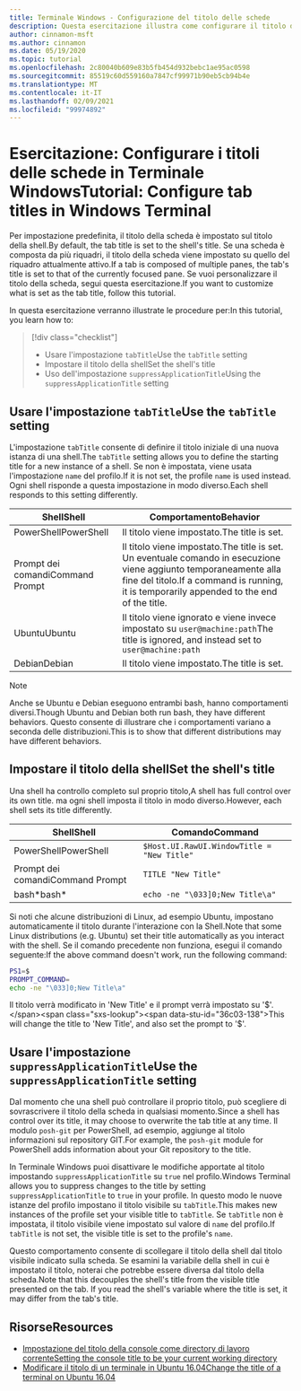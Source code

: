 ```yaml
---
title: Terminale Windows - Configurazione del titolo delle schede
description: Questa esercitazione illustra come configurare il titolo delle schede in Terminale Windows.
author: cinnamon-msft
ms.author: cinnamon
ms.date: 05/19/2020
ms.topic: tutorial
ms.openlocfilehash: 2c80040b609e83b5fb454d932bebc1ae95ac0598
ms.sourcegitcommit: 85519c60d559160a7847cf99971b90eb5cb94b4e
ms.translationtype: MT
ms.contentlocale: it-IT
ms.lasthandoff: 02/09/2021
ms.locfileid: "99974892"
---
```

# <a name="tutorial-configure-tab-titles-in-windows-terminal"></a><span data-ttu-id="36c03-103">Esercitazione: Configurare i titoli delle schede in Terminale Windows</span><span class="sxs-lookup"><span data-stu-id="36c03-103">Tutorial: Configure tab titles in Windows Terminal</span></span>

<span data-ttu-id="36c03-104">Per impostazione predefinita, il titolo della scheda è impostato sul titolo della shell.</span><span class="sxs-lookup"><span data-stu-id="36c03-104">By default, the tab title is set to the shell's title.</span></span> <span data-ttu-id="36c03-105">Se una scheda è composta da più riquadri, il titolo della scheda viene impostato su quello del riquadro attualmente attivo.</span><span class="sxs-lookup"><span data-stu-id="36c03-105">If a tab is composed of multiple panes, the tab's title is set to that of the currently focused pane.</span></span> <span data-ttu-id="36c03-106">Se vuoi personalizzare il titolo della scheda, segui questa esercitazione.</span><span class="sxs-lookup"><span data-stu-id="36c03-106">If you want to customize what is set as the tab title, follow this tutorial.</span></span>

<span data-ttu-id="36c03-107">In questa esercitazione verranno illustrate le procedure per:</span><span class="sxs-lookup"><span data-stu-id="36c03-107">In this tutorial, you learn how to:</span></span>

> [!div class="checklist"]
> * <span data-ttu-id="36c03-108">Usare l'impostazione `tabTitle`</span><span class="sxs-lookup"><span data-stu-id="36c03-108">Use the `tabTitle` setting</span></span>
> * <span data-ttu-id="36c03-109">Impostare il titolo della shell</span><span class="sxs-lookup"><span data-stu-id="36c03-109">Set the shell's title</span></span>
> * <span data-ttu-id="36c03-110">Uso dell'impostazione `suppressApplicationTitle`</span><span class="sxs-lookup"><span data-stu-id="36c03-110">Using the `suppressApplicationTitle` setting</span></span>

## <a name="use-the-tabtitle-setting"></a><span data-ttu-id="36c03-111">Usare l'impostazione `tabTitle`</span><span class="sxs-lookup"><span data-stu-id="36c03-111">Use the `tabTitle` setting</span></span>

<span data-ttu-id="36c03-112">L'impostazione `tabTitle` consente di definire il titolo iniziale di una nuova istanza di una shell.</span><span class="sxs-lookup"><span data-stu-id="36c03-112">The `tabTitle` setting allows you to define the starting title for a new instance of a shell.</span></span> <span data-ttu-id="36c03-113">Se non è impostata, viene usata l'impostazione `name` del profilo.</span><span class="sxs-lookup"><span data-stu-id="36c03-113">If it is not set, the profile `name` is used instead.</span></span> <span data-ttu-id="36c03-114">Ogni shell risponde a questa impostazione in modo diverso.</span><span class="sxs-lookup"><span data-stu-id="36c03-114">Each shell responds to this setting differently.</span></span>

| <span data-ttu-id="36c03-115">Shell</span><span class="sxs-lookup"><span data-stu-id="36c03-115">Shell</span></span> | <span data-ttu-id="36c03-116">Comportamento</span><span class="sxs-lookup"><span data-stu-id="36c03-116">Behavior</span></span> |
| ----- | -------- |
| <span data-ttu-id="36c03-117">PowerShell</span><span class="sxs-lookup"><span data-stu-id="36c03-117">PowerShell</span></span> | <span data-ttu-id="36c03-118">Il titolo viene impostato.</span><span class="sxs-lookup"><span data-stu-id="36c03-118">The title is set.</span></span> |
| <span data-ttu-id="36c03-119">Prompt dei comandi</span><span class="sxs-lookup"><span data-stu-id="36c03-119">Command Prompt</span></span> | <span data-ttu-id="36c03-120">Il titolo viene impostato.</span><span class="sxs-lookup"><span data-stu-id="36c03-120">The title is set.</span></span> <span data-ttu-id="36c03-121">Un eventuale comando in esecuzione viene aggiunto temporaneamente alla fine del titolo.</span><span class="sxs-lookup"><span data-stu-id="36c03-121">If a command is running, it is temporarily appended to the end of the title.</span></span> |
| <span data-ttu-id="36c03-122">Ubuntu</span><span class="sxs-lookup"><span data-stu-id="36c03-122">Ubuntu</span></span> | <span data-ttu-id="36c03-123">Il titolo viene ignorato e viene invece impostato su `user@machine:path`</span><span class="sxs-lookup"><span data-stu-id="36c03-123">The title is ignored, and instead set to `user@machine:path`</span></span> |
| <span data-ttu-id="36c03-124">Debian</span><span class="sxs-lookup"><span data-stu-id="36c03-124">Debian</span></span> | <span data-ttu-id="36c03-125">Il titolo viene impostato.</span><span class="sxs-lookup"><span data-stu-id="36c03-125">The title is set.</span></span> |

> [!NOTE]
> <span data-ttu-id="36c03-126">Anche se Ubuntu e Debian eseguono entrambi bash, hanno comportamenti diversi.</span><span class="sxs-lookup"><span data-stu-id="36c03-126">Though Ubuntu and Debian both run bash, they have different behaviors.</span></span> <span data-ttu-id="36c03-127">Questo consente di illustrare che i comportamenti variano a seconda delle distribuzioni.</span><span class="sxs-lookup"><span data-stu-id="36c03-127">This is to show that different distributions may have different behaviors.</span></span>

## <a name="set-the-shells-title"></a><span data-ttu-id="36c03-128">Impostare il titolo della shell</span><span class="sxs-lookup"><span data-stu-id="36c03-128">Set the shell's title</span></span>

<span data-ttu-id="36c03-129">Una shell ha controllo completo sul proprio titolo,</span><span class="sxs-lookup"><span data-stu-id="36c03-129">A shell has full control over its own title.</span></span> <span data-ttu-id="36c03-130">ma ogni shell imposta il titolo in modo diverso.</span><span class="sxs-lookup"><span data-stu-id="36c03-130">However, each shell sets its title differently.</span></span>

| <span data-ttu-id="36c03-131">Shell</span><span class="sxs-lookup"><span data-stu-id="36c03-131">Shell</span></span> | <span data-ttu-id="36c03-132">Comando</span><span class="sxs-lookup"><span data-stu-id="36c03-132">Command</span></span> |
| ----- | ------- |
| <span data-ttu-id="36c03-133">PowerShell</span><span class="sxs-lookup"><span data-stu-id="36c03-133">PowerShell</span></span> | `$Host.UI.RawUI.WindowTitle = "New Title"` |
| <span data-ttu-id="36c03-134">Prompt dei comandi</span><span class="sxs-lookup"><span data-stu-id="36c03-134">Command Prompt</span></span> | `TITLE "New Title"` |
| <span data-ttu-id="36c03-135">bash\*</span><span class="sxs-lookup"><span data-stu-id="36c03-135">bash\*</span></span> | `echo -ne "\033]0;New Title\a"` |

<span data-ttu-id="36c03-136">Si noti che alcune distribuzioni di Linux, ad esempio Ubuntu, impostano automaticamente il titolo durante l'interazione con la Shell.</span><span class="sxs-lookup"><span data-stu-id="36c03-136">Note that some Linux distributions (e.g. Ubuntu) set their title automatically as you interact with the shell.</span></span> <span data-ttu-id="36c03-137">Se il comando precedente non funziona, esegui il comando seguente:</span><span class="sxs-lookup"><span data-stu-id="36c03-137">If the above command doesn't work, run the following command:</span></span>

```bash
PS1=$
PROMPT_COMMAND=
echo -ne "\033]0;New Title\a"
```

<span data-ttu-id="36c03-138">Il titolo verrà modificato in 'New Title' e il prompt verrà impostato su '$'.</span><span class="sxs-lookup"><span data-stu-id="36c03-138">This will change the title to 'New Title', and also set the prompt to '$'.</span></span>

## <a name="use-the-suppressapplicationtitle-setting"></a><span data-ttu-id="36c03-139">Usare l'impostazione `suppressApplicationTitle`</span><span class="sxs-lookup"><span data-stu-id="36c03-139">Use the `suppressApplicationTitle` setting</span></span>

<span data-ttu-id="36c03-140">Dal momento che una shell può controllare il proprio titolo, può scegliere di sovrascrivere il titolo della scheda in qualsiasi momento.</span><span class="sxs-lookup"><span data-stu-id="36c03-140">Since a shell has control over its title, it may choose to overwrite the tab title at any time.</span></span> <span data-ttu-id="36c03-141">Il modulo `posh-git` per PowerShell, ad esempio, aggiunge al titolo informazioni sul repository GIT.</span><span class="sxs-lookup"><span data-stu-id="36c03-141">For example, the `posh-git` module for PowerShell adds information about your Git repository to the title.</span></span>

<span data-ttu-id="36c03-142">In Terminale Windows puoi disattivare le modifiche apportate al titolo impostando `suppressApplicationTitle` su `true` nel profilo.</span><span class="sxs-lookup"><span data-stu-id="36c03-142">Windows Terminal allows you to suppress changes to the title by setting `suppressApplicationTitle` to `true` in your profile.</span></span> <span data-ttu-id="36c03-143">In questo modo le nuove istanze del profilo impostano il titolo visibile su `tabTitle`.</span><span class="sxs-lookup"><span data-stu-id="36c03-143">This makes new instances of the profile set your visible title to `tabTitle`.</span></span> <span data-ttu-id="36c03-144">Se `tabTitle` non è impostata, il titolo visibile viene impostato sul valore di `name` del profilo.</span><span class="sxs-lookup"><span data-stu-id="36c03-144">If `tabTitle` is not set, the visible title is set to the profile's `name`.</span></span>

<span data-ttu-id="36c03-145">Questo comportamento consente di scollegare il titolo della shell dal titolo visibile indicato sulla scheda. Se esamini la variabile della shell in cui è impostato il titolo, noterai che potrebbe essere diversa dal titolo della scheda.</span><span class="sxs-lookup"><span data-stu-id="36c03-145">Note that this decouples the shell's title from the visible title presented on the tab. If you read the shell's variable where the title is set, it may differ from the tab's title.</span></span>

## <a name="resources"></a><span data-ttu-id="36c03-146">Risorse</span><span class="sxs-lookup"><span data-stu-id="36c03-146">Resources</span></span>

* [<span data-ttu-id="36c03-147">Impostazione del titolo della console come directory di lavoro corrente</span><span class="sxs-lookup"><span data-stu-id="36c03-147">Setting the console title to be your current working directory</span></span>](https://devblogs.microsoft.com/powershell/setting-the-console-title-to-be-your-current-working-directory/)
* [<span data-ttu-id="36c03-148">Modificare il titolo di un terminale in Ubuntu 16.04</span><span class="sxs-lookup"><span data-stu-id="36c03-148">Change the title of a terminal on Ubuntu 16.04</span></span>](https://www.zachpfeffer.com/single-post/Change-the-title-of-a-terminal-on-Ubuntu-1604)
